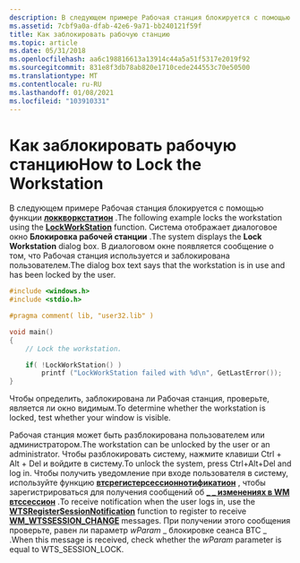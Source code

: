```yaml
---
description: В следующем примере Рабочая станция блокируется с помощью функции Локкворкстатион. Система отображает диалоговое окно Блокировка рабочей станции. В диалоговом окне появляется сообщение о том, что Рабочая станция используется и заблокирована пользователем.
ms.assetid: 7cbf9a0a-dfab-42e6-9a71-bb240121f59f
title: Как заблокировать рабочую станцию
ms.topic: article
ms.date: 05/31/2018
ms.openlocfilehash: aa6c198816613a13914c44a5a51f5317e2019f92
ms.sourcegitcommit: 831e8f3db78ab820e1710cede244553c70e50500
ms.translationtype: MT
ms.contentlocale: ru-RU
ms.lasthandoff: 01/08/2021
ms.locfileid: "103910331"
---
```

# <a name="how-to-lock-the-workstation"></a><span data-ttu-id="11853-105">Как заблокировать рабочую станцию</span><span class="sxs-lookup"><span data-stu-id="11853-105">How to Lock the Workstation</span></span>

<span data-ttu-id="11853-106">В следующем примере Рабочая станция блокируется с помощью функции [**локкворкстатион**](/windows/desktop/api/Winuser/nf-winuser-lockworkstation) .</span><span class="sxs-lookup"><span data-stu-id="11853-106">The following example locks the workstation using the [**LockWorkStation**](/windows/desktop/api/Winuser/nf-winuser-lockworkstation) function.</span></span> <span data-ttu-id="11853-107">Система отображает диалоговое окно **Блокировка рабочей станции** .</span><span class="sxs-lookup"><span data-stu-id="11853-107">The system displays the **Lock Workstation** dialog box.</span></span> <span data-ttu-id="11853-108">В диалоговом окне появляется сообщение о том, что Рабочая станция используется и заблокирована пользователем.</span><span class="sxs-lookup"><span data-stu-id="11853-108">The dialog box text says that the workstation is in use and has been locked by the user.</span></span>


```C++
#include <windows.h>
#include <stdio.h>

#pragma comment( lib, "user32.lib" )

void main()
{
    // Lock the workstation.

    if( !LockWorkStation() )
        printf ("LockWorkStation failed with %d\n", GetLastError());
}
```



<span data-ttu-id="11853-109">Чтобы определить, заблокирована ли Рабочая станция, проверьте, является ли окно видимым.</span><span class="sxs-lookup"><span data-stu-id="11853-109">To determine whether the workstation is locked, test whether your window is visible.</span></span>

<span data-ttu-id="11853-110">Рабочая станция может быть разблокирована пользователем или администратором.</span><span class="sxs-lookup"><span data-stu-id="11853-110">The workstation can be unlocked by the user or an administrator.</span></span> <span data-ttu-id="11853-111">Чтобы разблокировать систему, нажмите клавиши Ctrl + Alt + Del и войдите в систему.</span><span class="sxs-lookup"><span data-stu-id="11853-111">To unlock the system, press Ctrl+Alt+Del and log in.</span></span> <span data-ttu-id="11853-112">Чтобы получить уведомление при входе пользователя в систему, используйте функцию [**втсрегистерсессионнотификатион**](/windows/win32/api/wtsapi32/nf-wtsapi32-wtsregistersessionnotification) , чтобы зарегистрироваться для получения сообщений об [**\_ \_ изменениях в WM втссессион**](../termserv/wm-wtssession-change.md) .</span><span class="sxs-lookup"><span data-stu-id="11853-112">To receive notification when the user logs in, use the [**WTSRegisterSessionNotification**](/windows/win32/api/wtsapi32/nf-wtsapi32-wtsregistersessionnotification) function to register to receive [**WM\_WTSSESSION\_CHANGE**](../termserv/wm-wtssession-change.md) messages.</span></span> <span data-ttu-id="11853-113">При получении этого сообщения проверьте, равен ли параметр *wParam* \_ блокировке сеанса ВТС \_ .</span><span class="sxs-lookup"><span data-stu-id="11853-113">When this message is received, check whether the *wParam* parameter is equal to WTS\_SESSION\_LOCK.</span></span>

 

 
